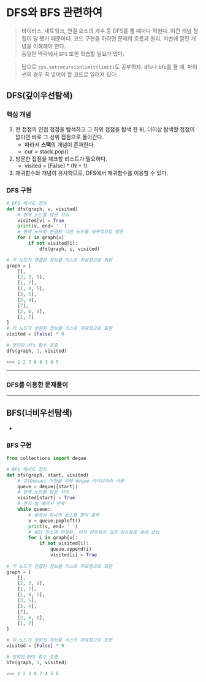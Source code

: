 # DFS와 BFS 관련하여
> 바이러스, 네트워크, 연결 요소의 개수 등 DFS를 풀 때마다 막힌다. 이건 개념 정립이 덜 됐기 때문이다. 코드 구현을 하려면 문제의 흐름과 원리, 저변에 깔린 개념을 이해해야 한다. <BR>
동일한 맥락에서 `BFS` 또한 학습할 필요가 있다.

> 덤으로 `sys.setrecursionlimit(limit)`도 공부하자. dfs나 bfs를 풀 때, 파이썬의 경우 꼭 넣어야 할 코드로 알려져 있다.

## DFS(깊이우선탐색)
### 핵심 개념
1. 현 접점의 인접 접점을 탐색하고 그 하위 접점을 탐색 한 뒤, 더이상 탐색할 접점이 없다면 바로 그 상위 접점으로 돌아간다.
    - 따라서 **스택**의 개념이 존재한다.
    - cur = stack.pop()
2. 방문한 접점을 체크할 리스트가 필요하다.
    - visited = [False] * (N + 1)
3. 재귀함수와 개념이 유사하므로, DFS에서 재귀함수를 이용할 수 있다.

### DFS 구현
```python
# DFS 메서드 정의
def dfs(graph, v, visited)
    # 현재 노드를 방문 처리
    visited[v] = True
    print(v, end= ' ')
    # 현재 노드와 연결된 다른 노드를 재귀적으로 방문
    for i in graph[v]
        if not visited[i]:
            dfs(graph, i, visited)

# 각 노드가 연결된 정보를 리스트 자료형으로 펴현
graph = [
    [],
    [2, 3, 8],
    [1, 7],
    [1, 4, 5],
    [3, 5],
    [3, 4],
    [7],
    [2, 6, 8],
    [1, 7]
]
# 각 노드가 방문된 정보를 리스트 자료형으로 표현
visited = [False] * 9

# 정의된 dfs 함수 호출
dfs(graph, 1, visited)

>>> 1 2 7 6 8 3 4 5
```
---

### DFS를 이용한 문제풀이


---

## BFS(너비우선탐색)
- 
### BFS 구현
```python
from collections import deque

# BFS 메서드 정의
def bfs(graph, start, visited)
    # 큐(Queue) 구현을 위해 deque 라이브러리 사용
    queue = deque([start])
    # 현재 노드를 방문 처리
    visited[start] = True
    # 큐가 빌 때까지 반복
    while queue:
        # 큐에서 하나의 원소를 뽑아 출력
        v = queue.popleft()
        print(v, end= ' ')
        # 해당 원소와 연결된, 아직 방문하지 않은 원소들을 큐에 삽입
        for i in graph[v]:
            if not visited[i]:
                queue.append(i)
                visited[i] = True
        
# 각 노드가 연결된 정보를 리스트 자료형으로 표현
graph = [
    [],
    [2, 3, 8],
    [1, 7],
    [1, 4, 5],
    [3, 5],
    [3, 4],
    [7],
    [2, 6, 8],
    [1, 7]
]

# 각 노드가 방문된 정보를 리스트 자료형으로 표현
visited = [False] * 9

# 정의된 BFS 함수 호출
bfs(graph, 1, visited)

>>> 1 2 3 8 7 4 5 6
```
